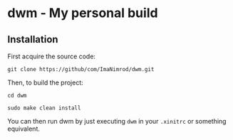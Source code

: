 # dwm - My personal build

## Installation
First acquire the source code:

`git clone https://github/com/ImaNimrod/dwm.git`

Then, to build the project:

`cd dwm`

`sudo make clean install`

You can then run dwm by just executing `dwm` in your `.xinitrc` or something equivalent.
